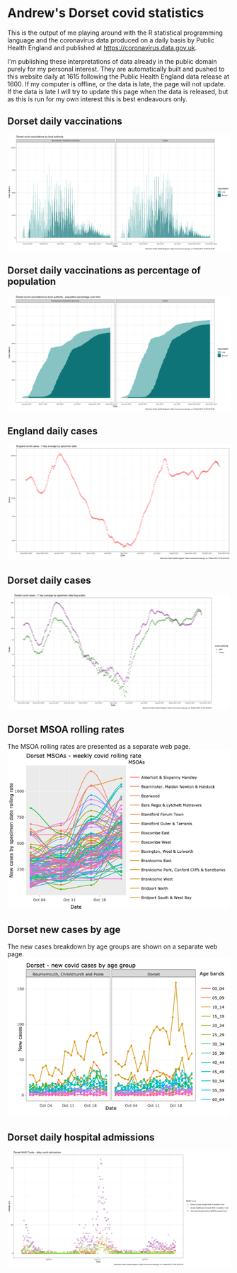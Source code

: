 # Andrew's Dorset covid statistics

This is the output of me playing around with the R statistical programming language and the coronavirus data produced on a daily basis by Public Health England and published at https://coronavirus.data.gov.uk.

I'm publishing these interpretations of data already in the public domain purely for my personal interest. They are automatically built and pushed to this website daily at 1615 following the Public Health England data release at 1600. If my computer is offline, or the data is late, the page will not update. If the data is late I will try to update this page when the data is released, but as this is run for my own interest this is best endeavours only.

## Dorset daily vaccinations
[![Dorset daily vaccinations](daily_dorset_vaccinations.png)](daily_dorset_vaccinations.png?raw=true)

## Dorset daily vaccinations as percentage of population
[![Dorset daily vaccinations as percentage of population](daily_dorset_vaccs_percentage.png)](daily_dorset_vaccs_percentage.png?raw=true)

## England daily cases
[![England daily cases](daily_england_cases.png)](daily_england_cases.png?raw=true)

## Dorset daily cases
[![Dorset daily cases](daily_dorset_cases.png)](daily_dorset_cases.png?raw=true)

## Dorset MSOA rolling rates
The MSOA rolling rates are presented as a separate web page.
[![Dorset MSOA rolling rates](dorset_msoa_cases.png)](msoa_cases.html)

## Dorset new cases by age
The new cases breakdown by age groups are shown on a separate web page.
[![Dorset new cases by age](dorset_age_cases.png)](age_cases.html)

## Dorset daily hospital admissions
[![Dorset daily admissions](daily_dorset_admissions.png)](daily_dorset_admissions.png?raw=true)
